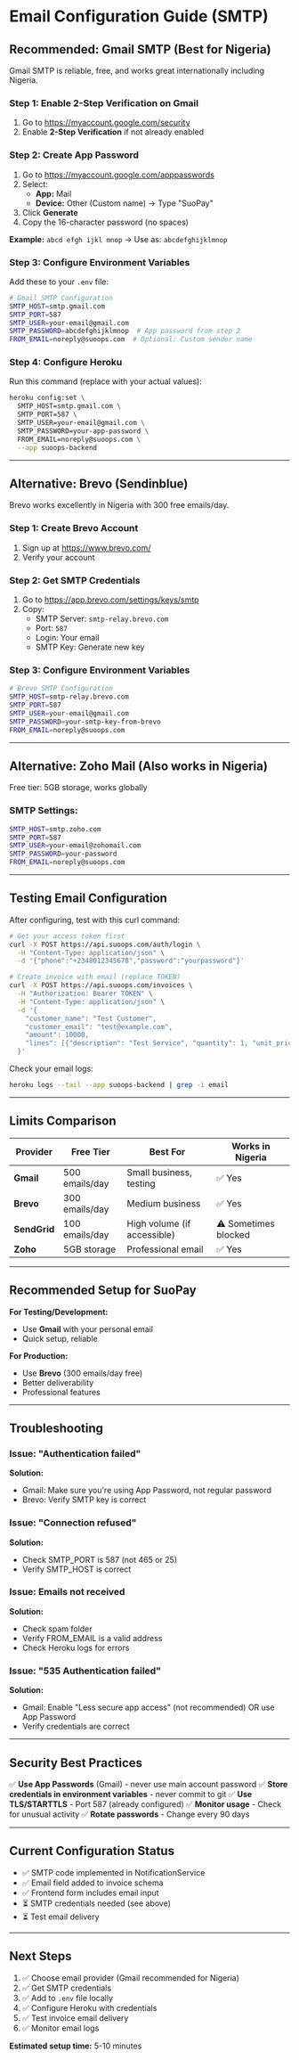 # Email Configuration Guide (SMTP)

## Recommended: Gmail SMTP (Best for Nigeria)

Gmail SMTP is reliable, free, and works great internationally including Nigeria.

### Step 1: Enable 2-Step Verification on Gmail

1. Go to https://myaccount.google.com/security
2. Enable **2-Step Verification** if not already enabled

### Step 2: Create App Password

1. Go to https://myaccount.google.com/apppasswords
2. Select:
   - **App:** Mail
   - **Device:** Other (Custom name) → Type "SuoPay"
3. Click **Generate**
4. Copy the 16-character password (no spaces)

**Example:** `abcd efgh ijkl mnop` → Use as: `abcdefghijklmnop`

### Step 3: Configure Environment Variables

Add these to your `.env` file:

```bash
# Gmail SMTP Configuration
SMTP_HOST=smtp.gmail.com
SMTP_PORT=587
SMTP_USER=your-email@gmail.com
SMTP_PASSWORD=abcdefghijklmnop  # App password from step 2
FROM_EMAIL=noreply@suoops.com  # Optional: Custom sender name
```

### Step 4: Configure Heroku

Run this command (replace with your actual values):

```bash
heroku config:set \
  SMTP_HOST=smtp.gmail.com \
  SMTP_PORT=587 \
  SMTP_USER=your-email@gmail.com \
  SMTP_PASSWORD=your-app-password \
  FROM_EMAIL=noreply@suoops.com \
  --app suoops-backend
```

---

## Alternative: Brevo (Sendinblue)

Brevo works excellently in Nigeria with 300 free emails/day.

### Step 1: Create Brevo Account

1. Sign up at https://www.brevo.com/
2. Verify your account

### Step 2: Get SMTP Credentials

1. Go to https://app.brevo.com/settings/keys/smtp
2. Copy:
   - SMTP Server: `smtp-relay.brevo.com`
   - Port: `587`
   - Login: Your email
   - SMTP Key: Generate new key

### Step 3: Configure Environment Variables

```bash
# Brevo SMTP Configuration
SMTP_HOST=smtp-relay.brevo.com
SMTP_PORT=587
SMTP_USER=your-email@gmail.com
SMTP_PASSWORD=your-smtp-key-from-brevo
FROM_EMAIL=noreply@suoops.com
```

---

## Alternative: Zoho Mail (Also works in Nigeria)

Free tier: 5GB storage, works globally

### SMTP Settings:

```bash
SMTP_HOST=smtp.zoho.com
SMTP_PORT=587
SMTP_USER=your-email@zohomail.com
SMTP_PASSWORD=your-password
FROM_EMAIL=noreply@suoops.com
```

---

## Testing Email Configuration

After configuring, test with this curl command:

```bash
# Get your access token first
curl -X POST https://api.suoops.com/auth/login \
  -H "Content-Type: application/json" \
  -d '{"phone":"+2348012345678","password":"yourpassword"}'

# Create invoice with email (replace TOKEN)
curl -X POST https://api.suoops.com/invoices \
  -H "Authorization: Bearer TOKEN" \
  -H "Content-Type: application/json" \
  -d '{
    "customer_name": "Test Customer",
    "customer_email": "test@example.com",
    "amount": 10000,
    "lines": [{"description": "Test Service", "quantity": 1, "unit_price": 10000}]
  }'
```

Check your email logs:
```bash
heroku logs --tail --app suoops-backend | grep -i email
```

---

## Limits Comparison

| Provider | Free Tier | Best For | Works in Nigeria |
|----------|-----------|----------|------------------|
| **Gmail** | 500 emails/day | Small business, testing | ✅ Yes |
| **Brevo** | 300 emails/day | Medium business | ✅ Yes |
| **SendGrid** | 100 emails/day | High volume (if accessible) | ⚠️ Sometimes blocked |
| **Zoho** | 5GB storage | Professional email | ✅ Yes |

---

## Recommended Setup for SuoPay

**For Testing/Development:**
- Use **Gmail** with your personal email
- Quick setup, reliable

**For Production:**
- Use **Brevo** (300 emails/day free)
- Better deliverability
- Professional features

---

## Troubleshooting

### Issue: "Authentication failed"
**Solution:** 
- Gmail: Make sure you're using App Password, not regular password
- Brevo: Verify SMTP key is correct

### Issue: "Connection refused"
**Solution:** 
- Check SMTP_PORT is 587 (not 465 or 25)
- Verify SMTP_HOST is correct

### Issue: Emails not received
**Solution:**
- Check spam folder
- Verify FROM_EMAIL is a valid address
- Check Heroku logs for errors

### Issue: "535 Authentication failed"
**Solution:**
- Gmail: Enable "Less secure app access" (not recommended) OR use App Password
- Verify credentials are correct

---

## Security Best Practices

✅ **Use App Passwords** (Gmail) - never use main account password
✅ **Store credentials in environment variables** - never commit to git
✅ **Use TLS/STARTTLS** - Port 587 (already configured)
✅ **Monitor usage** - Check for unusual activity
✅ **Rotate passwords** - Change every 90 days

---

## Current Configuration Status

- ✅ SMTP code implemented in NotificationService
- ✅ Email field added to invoice schema
- ✅ Frontend form includes email input
- ⏳ SMTP credentials needed (see above)
- ⏳ Test email delivery

---

## Next Steps

1. ✅ Choose email provider (Gmail recommended for Nigeria)
2. ✅ Get SMTP credentials
3. ✅ Add to `.env` file locally
4. ✅ Configure Heroku with credentials
5. ✅ Test invoice email delivery
6. ✅ Monitor email logs

**Estimated setup time:** 5-10 minutes

